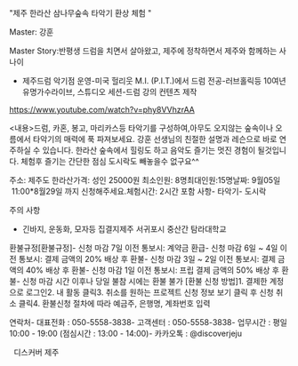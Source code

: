 "제주 한라산 삼나무숲속 타악기 환상 체험 "





Master: 강훈

Master Story:반평생 드럼을 치면서 살아왔고, 제주에 정착하면서 제주와 함께하는 사나이
- 제주드럼 악기점 운영-미국 헐리웃 M.I. (P.I.T.)에서 드럼 전공-러브홀릭등 10여년 유명가수라이브, 스튜디오 세션-드럼 강의 컨텐츠 제작

https://www.youtube.com/watch?v=phy8VVhzrAA

<내용>드럼, 카혼, 봉고, 마리카스등 타악기를 구성하여,아무도 오지않는 숲속이나 오름에서 타악기의 매력에 푹 파져보세요.
강훈 선생님의 친절한 설명과 레슨으로 바로 연주하실 수 있습니다.
한라산 숲속에서 힐링도 하고 음악도 즐기는 멋진 경험이 될것입니다.
체험후 즐기는 간단한 점심 도시락도 빼놓을수 없구요^^

 



주소: 제주도 한라산가격: 성인 25000원 최소인원: 8명최대인원:15명날짜: 9월05일  11:00*8월29일 까지 신청해주세요.체험시간: 2시간
포함 사항- 타악기- 도시락



주의 사항
- 긴바지, 운동화, 모자등
집결지제주 서귀포시 중산간 탐라대학교


환불규정[환불규정]- 신청 마감 7일 이전 통보시: 계약금 환급- 신청 마감 6일 ~ 4일 이전 통보시: 결제 금액의 20% 배상 후 환불- 신청 마감 3일 ~ 2일 이전 통보시: 결제 금액의 40% 배상 후 환불- 신청 마감 1일 이전 통보시: 프립 결제 금액의 50% 배상 후 환불- 신청 마감 시간 이후나 당일 불참 시에는 환불 불가
[환불 신청 방법]1. 결제한 계정으로 로그인2. 내 활동 클릭3. 취소를 원하는 프로젝트 신청 정보 보기 클릭 후 신청 취소 클릭4. 환불신청 절차에 따라 예금주, 은행명, 계좌번호 입력

연락처- 대표전화 : 050-5558-3838- 고객센터 : 050-5558-3838- 업무시간 : 평일 10:00 - 19:00 (점심시간 : 13:00 - 14:00)- 카카오톡 : @discoverjeju

  디스커버 제주
